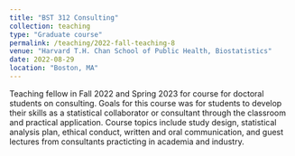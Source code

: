 ```yaml
---
title: "BST 312 Consulting"
collection: teaching
type: "Graduate course"
permalink: /teaching/2022-fall-teaching-8
venue: "Harvard T.H. Chan School of Public Health, Biostatistics"
date: 2022-08-29
location: "Boston, MA"
---
```

Teaching fellow in Fall 2022 and Spring 2023 for course for doctoral students on consulting. Goals for this course was for students to develop their skills as a statistical collaborator or consultant through the classroom and practical application. Course topics include study design, statistical analysis plan, ethical conduct, written and oral communication, and guest lectures from consultants practicting in academia and industry. 
